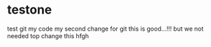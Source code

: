# testone
test  git my code 
my second change for git 
this is good...!!!
but we not needed top change this hfgh

